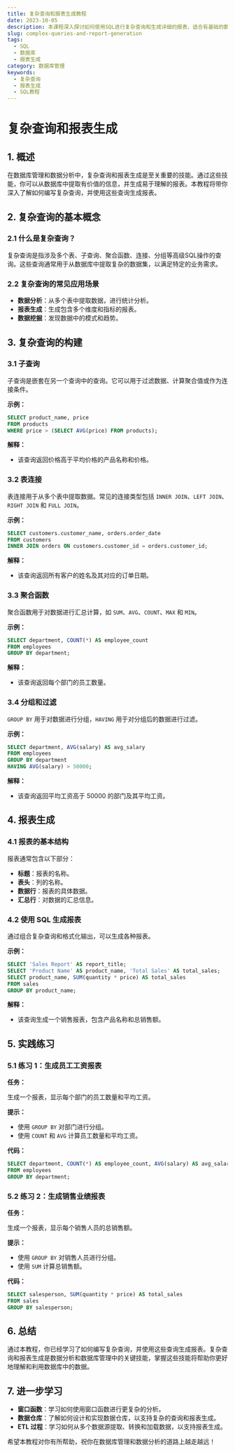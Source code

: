 ```yaml
---
title: 复杂查询和报表生成教程
date: 2023-10-05
description: 本课程深入探讨如何使用SQL进行复杂查询和生成详细的报表，适合有基础的数据库知识的学习者。
slug: complex-queries-and-report-generation
tags:
  - SQL
  - 数据库
  - 报表生成
category: 数据库管理
keywords:
  - 复杂查询
  - 报表生成
  - SQL教程
---
```


# 复杂查询和报表生成

## 1. 概述

在数据库管理和数据分析中，复杂查询和报表生成是至关重要的技能。通过这些技能，你可以从数据库中提取有价值的信息，并生成易于理解的报表。本教程将带你深入了解如何编写复杂查询，并使用这些查询生成报表。

## 2. 复杂查询的基本概念

### 2.1 什么是复杂查询？

复杂查询是指涉及多个表、子查询、聚合函数、连接、分组等高级SQL操作的查询。这些查询通常用于从数据库中提取复杂的数据集，以满足特定的业务需求。

### 2.2 复杂查询的常见应用场景

- **数据分析**：从多个表中提取数据，进行统计分析。
- **报表生成**：生成包含多个维度和指标的报表。
- **数据挖掘**：发现数据中的模式和趋势。

## 3. 复杂查询的构建

### 3.1 子查询

子查询是嵌套在另一个查询中的查询。它可以用于过滤数据、计算聚合值或作为连接条件。

**示例：**

```sql
SELECT product_name, price
FROM products
WHERE price > (SELECT AVG(price) FROM products);
```

**解释：**

- 该查询返回价格高于平均价格的产品名称和价格。

### 3.2 表连接

表连接用于从多个表中提取数据。常见的连接类型包括 `INNER JOIN`、`LEFT JOIN`、`RIGHT JOIN` 和 `FULL JOIN`。

**示例：**

```sql
SELECT customers.customer_name, orders.order_date
FROM customers
INNER JOIN orders ON customers.customer_id = orders.customer_id;
```

**解释：**

- 该查询返回所有客户的姓名及其对应的订单日期。

### 3.3 聚合函数

聚合函数用于对数据进行汇总计算，如 `SUM`、`AVG`、`COUNT`、`MAX` 和 `MIN`。

**示例：**

```sql
SELECT department, COUNT(*) AS employee_count
FROM employees
GROUP BY department;
```

**解释：**

- 该查询返回每个部门的员工数量。

### 3.4 分组和过滤

`GROUP BY` 用于对数据进行分组，`HAVING` 用于对分组后的数据进行过滤。

**示例：**

```sql
SELECT department, AVG(salary) AS avg_salary
FROM employees
GROUP BY department
HAVING AVG(salary) > 50000;
```

**解释：**

- 该查询返回平均工资高于 50000 的部门及其平均工资。

## 4. 报表生成

### 4.1 报表的基本结构

报表通常包含以下部分：

- **标题**：报表的名称。
- **表头**：列的名称。
- **数据行**：报表的具体数据。
- **汇总行**：对数据的汇总信息。

### 4.2 使用 SQL 生成报表

通过组合复杂查询和格式化输出，可以生成各种报表。

**示例：**

```sql
SELECT 'Sales Report' AS report_title;
SELECT 'Product Name' AS product_name, 'Total Sales' AS total_sales;
SELECT product_name, SUM(quantity * price) AS total_sales
FROM sales
GROUP BY product_name;
```

**解释：**

- 该查询生成一个销售报表，包含产品名称和总销售额。

## 5. 实践练习

### 5.1 练习 1：生成员工工资报表

**任务：**

生成一个报表，显示每个部门的员工数量和平均工资。

**提示：**

- 使用 `GROUP BY` 对部门进行分组。
- 使用 `COUNT` 和 `AVG` 计算员工数量和平均工资。

**代码：**

```sql
SELECT department, COUNT(*) AS employee_count, AVG(salary) AS avg_salary
FROM employees
GROUP BY department;
```

### 5.2 练习 2：生成销售业绩报表

**任务：**

生成一个报表，显示每个销售人员的总销售额。

**提示：**

- 使用 `GROUP BY` 对销售人员进行分组。
- 使用 `SUM` 计算总销售额。

**代码：**

```sql
SELECT salesperson, SUM(quantity * price) AS total_sales
FROM sales
GROUP BY salesperson;
```

## 6. 总结

通过本教程，你已经学习了如何编写复杂查询，并使用这些查询生成报表。复杂查询和报表生成是数据分析和数据库管理中的关键技能，掌握这些技能将帮助你更好地理解和利用数据库中的数据。

## 7. 进一步学习

- **窗口函数**：学习如何使用窗口函数进行更复杂的分析。
- **数据仓库**：了解如何设计和实现数据仓库，以支持复杂的查询和报表生成。
- **ETL 过程**：学习如何从多个数据源提取、转换和加载数据，以支持报表生成。

希望本教程对你有所帮助，祝你在数据库管理和数据分析的道路上越走越远！